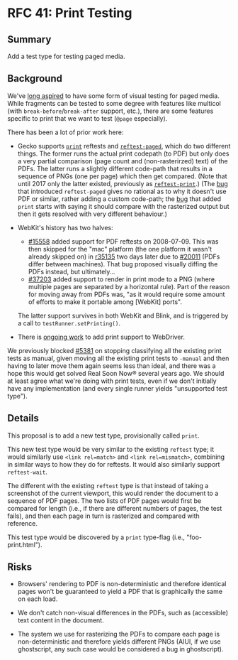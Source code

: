 # RFC 41: Print Testing

## Summary

Add a test type for testing paged media.

## Background

We've [long
aspired](https://github.com/web-platform-tests/wpt/issues/7760) to
have some form of visual testing for paged media. While fragments can
be tested to some degree with features like multicol (with
`break-before`/`break-after` support, etc.), there are some features
specific to print that we want to test (`@page` especially).

There has been a lot of prior work here:

 * Gecko supports
   [`print`](https://searchfox.org/mozilla-central/rev/ad6234148892bc29bf08d736604ac71925138040/layout/tools/reftest/README.txt#304-348)
   reftests and
   [`reftest-paged`](https://searchfox.org/mozilla-central/rev/ad6234148892bc29bf08d736604ac71925138040/layout/tools/reftest/README.txt#650-679),
   which do two different things. The former runs the actual print
   codepath (to PDF) but only does a very partial comparison (page
   count and (non-rasterirzed) text) of the PDFs. The latter runs a
   slightly different code-path that results in a sequence of PNGs
   (one per page) which then get compared. (Note that until 2017 only
   the latter existed, previously as
   [`reftest-print`](https://bugzilla.mozilla.org/show_bug.cgi?id=1382327).)
   (The [bug](https://bugzilla.mozilla.org/show_bug.cgi?id=374050)
   that introduced `reftest-paged` gives no rational as to why it
   doesn't use PDF or similar, rather adding a custom code-path; the
   [bug](https://bugzilla.mozilla.org/show_bug.cgi?id=1299848) that
   added `print` starts with saying it should compare with the
   rasterized output but then it gets resolved with very different
   behaviour.)
   
* WebKit's history has two halves:
  * [#15558](https://bugs.webkit.org/show_bug.cgi?id=15558) added
    support for PDF reftests on 2008-07-09. This was then skipped for
    the "mac" platform (the one platform it wasn't already skipped on)
    in [r35135](https://trac.webkit.org/changeset/35135/webkit) two
    days later due to
    [#20011](https://bugs.webkit.org/show_bug.cgi?id=20011) (PDFs
    differ between machines). That bug proposed visually diffing the
    PDFs instead, but ultimately…
  * [#37203](https://bugs.webkit.org/show_bug.cgi?id=37203) added
    support to render in print mode to a PNG (where multiple pages are
    separated by a horizontal rule). Part of the reason for moving
    away from PDFs was, "as it would require some amount of efforts to
    make it portable among [WebKit] ports".
    
  The latter support survives in both WebKit and Blink, and is triggered by a
  call to `testRunner.setPrinting()`.
  
* There is [ongoing
  work](https://github.com/w3c/webdriver/issues/1093) to add print
  support to WebDriver.
  
We previously blocked
[#5381](https://github.com/web-platform-tests/wpt/issues/5381) on
stopping classifying all the existing print tests as manual, given
moving all the existing print tests to `-manual` and then having to
later move them again seems less than ideal, and there was a hope this
would get solved Real Soon Now® several years ago. We should at least
agree what we're doing with print tests, even if we don't initially
have any implementation (and every single runner yields "unsupported
test type").

## Details

This proposal is to add a new test type, provisionally called `print`.

This new test type would be very similar to the existing `reftest`
type; it would similarly use `<link rel=match>` and `<link
rel=mismatch>`, combining in similar ways to how they do for
reftests. It would also similarly support `reftest-wait`.

The different with the existing `reftest` type is that instead of
taking a screenshot of the current viewport, this would render the
document to a sequence of PDF pages. The two lists of PDF pages would
first be compared for length (i.e., if there are different numbers of
pages, the test fails), and then each page in turn is rasterized and
compared with reference.

This test type would be discovered by a `print` type-flag (i.e.,
"foo-print.html").

## Risks

* Browsers' rendering to PDF is non-deterministic and therefore
  identical pages won't be guaranteed to yield a PDF that is
  graphically the same on each load.
  
* We don't catch non-visual differences in the PDFs, such as
  (accessible) text content in the document.
  
* The system we use for rasterizing the PDFs to compare each page is
  non-deterministic and therefore yields different PNGs (AIUI, if we
  use ghostscript, any such case would be considered a bug in
  ghostscript).
